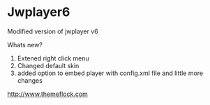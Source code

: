 Jwplayer6
=========

Modified version of jwplayer v6 

Whats  new?

1. Extened right click menu
2. Changed default skin
3. added option to embed player with config.xml file
and little more changes

http://www.themeflock.com

